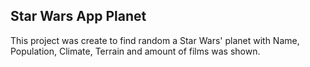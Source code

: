 ## Star Wars App Planet
This project was create to find random a Star Wars' planet with Name, Population, Climate, Terrain and amount of films was shown.